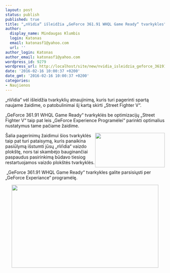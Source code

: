 ```yaml
---
layout: post
status: publish
published: true
title: "„nVidia“ išleidžia „GeForce 361.91 WHQL Game Ready“ tvarkykles"
author:
  display_name: Mindaugas Klumbis
  login: Katonas
  email: katonasf1@yahoo.com
  url: ''
author_login: Katonas
author_email: katonasf1@yahoo.com
wordpress_id: 9279
wordpress_url: http://localhost/site/new/nvidia_isleidzia_geforce_36191_whql_game_ready_tvarkykles/
date: '2016-02-16 10:00:37 +0200'
date_gmt: '2016-02-16 10:00:37 +0200'
categories:
- Naujienos
---
```

<p>
	&bdquo;nVidia&ldquo; vėl i&scaron;leidžia tvarkyklių atnaujinimą, kuris turi pagerinti spartą naujame žaidime, o patobulinimai &scaron;į kartą skirti &bdquo;Street Fighter V&ldquo;.</p>
<p>
	&bdquo;GeForce 361.91 WHQL Game Ready&ldquo; tvarkyklės be optimizacijų &bdquo;Street Fighter V&ldquo; taip pat leis &bdquo;GeForce Experience Programėlei&ldquo; parinkti optimalius nustatymus tame pačiame žaidime.</p>
<p>
	<img alt="" src="http://technews.lt/userfiles/eject gpu.jpg" style="width: 220px; height: 109px; float: right;" />&Scaron;alia pagerinimų žaidimui &scaron;ios tvarkyklės taip pat turi pataisymą, kuris panaikina pasiūlymą i&scaron;stumti jūsų &bdquo;nVidia&ldquo; vaizdo plok&scaron;tę, nors tai skambėjo bauginančiai paspaudus pasirinkimą būdavo tiesiog restartuojamos vaizdo plok&scaron;tės tvarkyklės.</p>
<p>
	&nbsp;&bdquo;GeForce 361.91 WHQL Game Ready&ldquo; tvarkykles galite parsisiųsti per &bdquo;GeForce Experiance&ldquo; programėlę.</p>
<p style="text-align: center;">
	<img alt="" src="http://technews.lt/userfiles/52a.jpg" style="width: 464px; height: 262px;" /></p>
